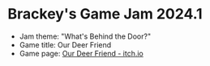 # Brackey's Game Jam 2024.1

- Jam theme: "What's Behind the Door?"
- Game title: Our Deer Friend
- Game page: [Our Deer Friend - itch.io](https://mekyi.itch.io/our-deer-friend)
